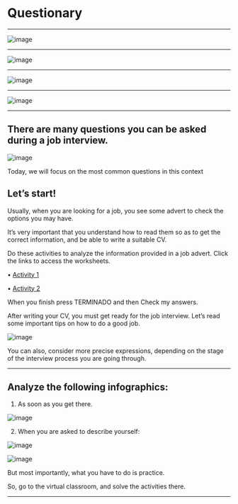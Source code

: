 # Questionary
---


![image](https://github.com/eugenia1984/UTN-FRSR-Programacion/assets/72580574/4b796826-cb34-4188-b8e5-cdf41c2e08b9)


----

![image](https://github.com/eugenia1984/UTN-FRSR-Programacion/assets/72580574/b96c2dbf-5180-412f-9b12-b164e76b9642)


---

![image](https://github.com/eugenia1984/UTN-FRSR-Programacion/assets/72580574/5752ffdb-787a-4d7f-b6c5-a242d4f0247e)


---

![image](https://github.com/eugenia1984/UTN-FRSR-Programacion/assets/72580574/3c9b2639-866d-4a77-ad90-bb04b1e8ba34)


---

## There are many questions you can be asked during a job interview.

![image](https://github.com/eugenia1984/UTN-FRSR-Programacion/assets/72580574/1208d6a2-6233-4de7-8bc6-f5230782f311)


Today, we will focus on the most common questions in this context

## Let’s start!

Usually, when you are looking for a job, you see some advert to check the options you may have.

It’s very important that you understand how to read them so as to get the correct information, and be able to write a suitable CV.

Do these activities to analyze the information provided in a job advert. Click the links to access the worksheets.

• [Activity 1](https://www.liveworksheets.com/worksheets/en/English_as_a_Second_Language_(ESL)/Jobs_and_occupations/An_advert_zg1143299uh)

• [Activity 2](https://www.liveworksheets.com/worksheets/en/English_as_a_Second_Language_(ESL)/Jobs_and_occupations/Job_Ad_ou1359338uc)

When you finish press TERMINADO and then Check my answers.

After writing your CV, you must get ready for the job interview. Let’s read some important tips on how to do a good job.


![image](https://github.com/eugenia1984/UTN-FRSR-Programacion/assets/72580574/4633a3d7-647b-404e-b150-793806113372)


You can also, consider more precise expressions, depending on the stage of the interview process you are going
through.

---


## Analyze the following infographics:

1. As soon as you get there.

![image](https://github.com/eugenia1984/UTN-FRSR-Programacion/assets/72580574/7b249cd4-af9f-46f2-93c7-7b48621afd6a)


2. When you are asked to describe yourself:

![image](https://github.com/eugenia1984/UTN-FRSR-Programacion/assets/72580574/835a2c3d-2d1a-4ec6-b739-9bd2e462ac40)


![image](https://github.com/eugenia1984/UTN-FRSR-Programacion/assets/72580574/5fc4fe01-17cd-42eb-b9cd-7ee9b8666d16)


But most importantly, what you have to do is practice.

So, go to the virtual classroom, and solve the activities there.

---
